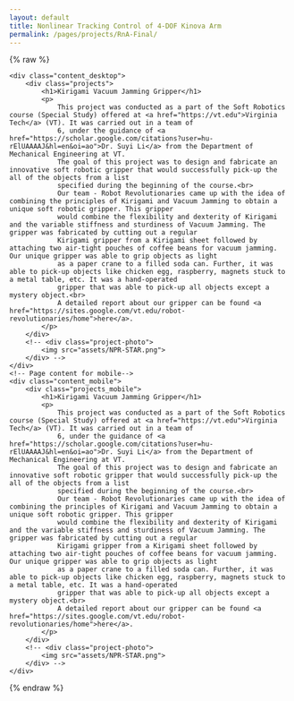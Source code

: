 ```yaml
---
layout: default
title: Nonlinear Tracking Control of 4-DOF Kinova Arm
permalink: /pages/projects/RnA-Final/
---
```

{% raw %}
<!-- paste the body from RnA-Final.html here -->
    <div class="content_desktop">
        <div class="projects">
            <h1>Kirigami Vacuum Jamming Gripper</h1>
            <p>
                This project was conducted as a part of the Soft Robotics course (Special Study) offered at <a href="https://vt.edu">Virginia Tech</a> (VT). It was carried out in a team of 
                6, under the guidance of <a href="https://scholar.google.com/citations?user=hu-rElUAAAAJ&hl=en&oi=ao">Dr. Suyi Li</a> from the Department of Mechanical Engineering at VT. 
                The goal of this project was to design and fabricate an innovative soft robotic gripper that would successfully pick-up the all of the objects from a list 
                specified during the beginning of the course.<br>
                Our team - Robot Revolutionaries came up with the idea of combining the principles of Kirigami and Vacuum Jamming to obtain a unique soft robotic gripper. This gripper 
                would combine the flexibility and dexterity of Kirigami and the variable stiffness and sturdiness of Vacuum Jamming. The gripper was fabricated by cutting out a regular 
                Kirigami gripper from a Kirigami sheet followed by attaching two air-tight pouches of coffee beans for vacuum jamming. Our unique gripper was able to grip objects as light 
                as a paper crane to a filled soda can. Further, it was able to pick-up objects like chicken egg, raspberry, magnets stuck to a metal table, etc. It was a hand-operated 
                gripper that was able to pick-up all objects except a mystery object.<br>
                A detailed report about our gripper can be found <a href="https://sites.google.com/vt.edu/robot-revolutionaries/home">here</a>.
            </p>
        </div>
        <!-- <div class="project-photo">
            <img src="assets/NPR-STAR.png">
        </div> -->
    </div>
    <!-- Page content for mobile-->
    <div class="content_mobile">
        <div class="projects_mobile">
            <h1>Kirigami Vacuum Jamming Gripper</h1>
            <p>
                This project was conducted as a part of the Soft Robotics course (Special Study) offered at <a href="https://vt.edu">Virginia Tech</a> (VT). It was carried out in a team of 
                6, under the guidance of <a href="https://scholar.google.com/citations?user=hu-rElUAAAAJ&hl=en&oi=ao">Dr. Suyi Li</a> from the Department of Mechanical Engineering at VT. 
                The goal of this project was to design and fabricate an innovative soft robotic gripper that would successfully pick-up the all of the objects from a list 
                specified during the beginning of the course.<br>
                Our team - Robot Revolutionaries came up with the idea of combining the principles of Kirigami and Vacuum Jamming to obtain a unique soft robotic gripper. This gripper 
                would combine the flexibility and dexterity of Kirigami and the variable stiffness and sturdiness of Vacuum Jamming. The gripper was fabricated by cutting out a regular 
                Kirigami gripper from a Kirigami sheet followed by attaching two air-tight pouches of coffee beans for vacuum jamming. Our unique gripper was able to grip objects as light 
                as a paper crane to a filled soda can. Further, it was able to pick-up objects like chicken egg, raspberry, magnets stuck to a metal table, etc. It was a hand-operated 
                gripper that was able to pick-up all objects except a mystery object.<br>
                A detailed report about our gripper can be found <a href="https://sites.google.com/vt.edu/robot-revolutionaries/home">here</a>.
            </p>
        </div>
        <!-- <div class="project-photo">
            <img src="assets/NPR-STAR.png">
        </div> -->
    </div>
{% endraw %}